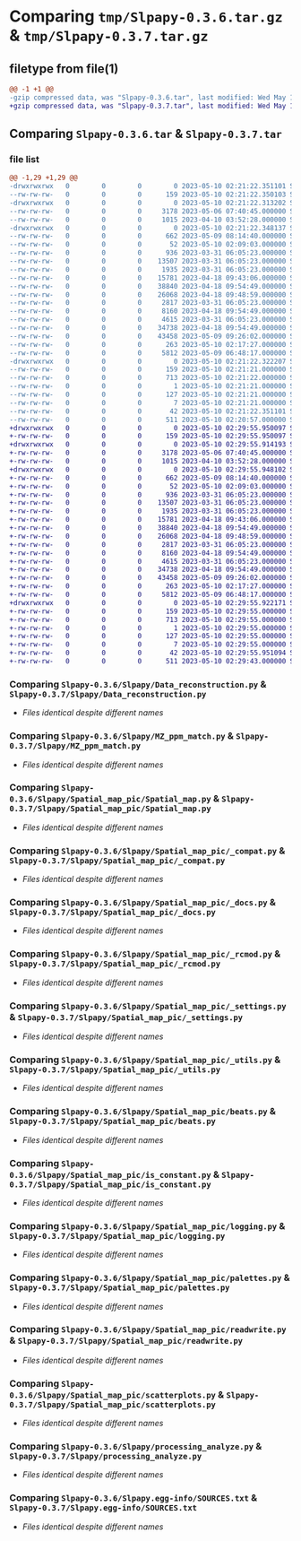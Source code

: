 # Comparing `tmp/Slpapy-0.3.6.tar.gz` & `tmp/Slpapy-0.3.7.tar.gz`

## filetype from file(1)

```diff
@@ -1 +1 @@
-gzip compressed data, was "Slpapy-0.3.6.tar", last modified: Wed May 10 02:21:22 2023, max compression
+gzip compressed data, was "Slpapy-0.3.7.tar", last modified: Wed May 10 02:29:55 2023, max compression
```

## Comparing `Slpapy-0.3.6.tar` & `Slpapy-0.3.7.tar`

### file list

```diff
@@ -1,29 +1,29 @@
-drwxrwxrwx   0        0        0        0 2023-05-10 02:21:22.351101 Slpapy-0.3.6/
--rw-rw-rw-   0        0        0      159 2023-05-10 02:21:22.350103 Slpapy-0.3.6/PKG-INFO
-drwxrwxrwx   0        0        0        0 2023-05-10 02:21:22.313202 Slpapy-0.3.6/Slpapy/
--rw-rw-rw-   0        0        0     3178 2023-05-06 07:40:45.000000 Slpapy-0.3.6/Slpapy/Data_reconstruction.py
--rw-rw-rw-   0        0        0     1015 2023-04-10 03:52:28.000000 Slpapy-0.3.6/Slpapy/MZ_ppm_match.py
-drwxrwxrwx   0        0        0        0 2023-05-10 02:21:22.348137 Slpapy-0.3.6/Slpapy/Spatial_map_pic/
--rw-rw-rw-   0        0        0      662 2023-05-09 08:14:40.000000 Slpapy-0.3.6/Slpapy/Spatial_map_pic/Spatial_map.py
--rw-rw-rw-   0        0        0       52 2023-05-10 02:09:03.000000 Slpapy-0.3.6/Slpapy/Spatial_map_pic/__init__.py
--rw-rw-rw-   0        0        0      936 2023-03-31 06:05:23.000000 Slpapy-0.3.6/Slpapy/Spatial_map_pic/_compat.py
--rw-rw-rw-   0        0        0    13507 2023-03-31 06:05:23.000000 Slpapy-0.3.6/Slpapy/Spatial_map_pic/_docs.py
--rw-rw-rw-   0        0        0     1935 2023-03-31 06:05:23.000000 Slpapy-0.3.6/Slpapy/Spatial_map_pic/_rcmod.py
--rw-rw-rw-   0        0        0    15781 2023-04-18 09:43:06.000000 Slpapy-0.3.6/Slpapy/Spatial_map_pic/_settings.py
--rw-rw-rw-   0        0        0    38840 2023-04-18 09:54:49.000000 Slpapy-0.3.6/Slpapy/Spatial_map_pic/_utils.py
--rw-rw-rw-   0        0        0    26068 2023-04-18 09:48:59.000000 Slpapy-0.3.6/Slpapy/Spatial_map_pic/beats.py
--rw-rw-rw-   0        0        0     2817 2023-03-31 06:05:23.000000 Slpapy-0.3.6/Slpapy/Spatial_map_pic/is_constant.py
--rw-rw-rw-   0        0        0     8160 2023-04-18 09:54:49.000000 Slpapy-0.3.6/Slpapy/Spatial_map_pic/logging.py
--rw-rw-rw-   0        0        0     4615 2023-03-31 06:05:23.000000 Slpapy-0.3.6/Slpapy/Spatial_map_pic/palettes.py
--rw-rw-rw-   0        0        0    34738 2023-04-18 09:54:49.000000 Slpapy-0.3.6/Slpapy/Spatial_map_pic/readwrite.py
--rw-rw-rw-   0        0        0    43458 2023-05-09 09:26:02.000000 Slpapy-0.3.6/Slpapy/Spatial_map_pic/scatterplots.py
--rw-rw-rw-   0        0        0      263 2023-05-10 02:17:27.000000 Slpapy-0.3.6/Slpapy/__init__.py
--rw-rw-rw-   0        0        0     5812 2023-05-09 06:48:17.000000 Slpapy-0.3.6/Slpapy/processing_analyze.py
-drwxrwxrwx   0        0        0        0 2023-05-10 02:21:22.322207 Slpapy-0.3.6/Slpapy.egg-info/
--rw-rw-rw-   0        0        0      159 2023-05-10 02:21:21.000000 Slpapy-0.3.6/Slpapy.egg-info/PKG-INFO
--rw-rw-rw-   0        0        0      713 2023-05-10 02:21:22.000000 Slpapy-0.3.6/Slpapy.egg-info/SOURCES.txt
--rw-rw-rw-   0        0        0        1 2023-05-10 02:21:21.000000 Slpapy-0.3.6/Slpapy.egg-info/dependency_links.txt
--rw-rw-rw-   0        0        0      127 2023-05-10 02:21:21.000000 Slpapy-0.3.6/Slpapy.egg-info/requires.txt
--rw-rw-rw-   0        0        0        7 2023-05-10 02:21:21.000000 Slpapy-0.3.6/Slpapy.egg-info/top_level.txt
--rw-rw-rw-   0        0        0       42 2023-05-10 02:21:22.351101 Slpapy-0.3.6/setup.cfg
--rw-rw-rw-   0        0        0      511 2023-05-10 02:20:57.000000 Slpapy-0.3.6/setup.py
+drwxrwxrwx   0        0        0        0 2023-05-10 02:29:55.950097 Slpapy-0.3.7/
+-rw-rw-rw-   0        0        0      159 2023-05-10 02:29:55.950097 Slpapy-0.3.7/PKG-INFO
+drwxrwxrwx   0        0        0        0 2023-05-10 02:29:55.914193 Slpapy-0.3.7/Slpapy/
+-rw-rw-rw-   0        0        0     3178 2023-05-06 07:40:45.000000 Slpapy-0.3.7/Slpapy/Data_reconstruction.py
+-rw-rw-rw-   0        0        0     1015 2023-04-10 03:52:28.000000 Slpapy-0.3.7/Slpapy/MZ_ppm_match.py
+drwxrwxrwx   0        0        0        0 2023-05-10 02:29:55.948102 Slpapy-0.3.7/Slpapy/Spatial_map_pic/
+-rw-rw-rw-   0        0        0      662 2023-05-09 08:14:40.000000 Slpapy-0.3.7/Slpapy/Spatial_map_pic/Spatial_map.py
+-rw-rw-rw-   0        0        0       52 2023-05-10 02:09:03.000000 Slpapy-0.3.7/Slpapy/Spatial_map_pic/__init__.py
+-rw-rw-rw-   0        0        0      936 2023-03-31 06:05:23.000000 Slpapy-0.3.7/Slpapy/Spatial_map_pic/_compat.py
+-rw-rw-rw-   0        0        0    13507 2023-03-31 06:05:23.000000 Slpapy-0.3.7/Slpapy/Spatial_map_pic/_docs.py
+-rw-rw-rw-   0        0        0     1935 2023-03-31 06:05:23.000000 Slpapy-0.3.7/Slpapy/Spatial_map_pic/_rcmod.py
+-rw-rw-rw-   0        0        0    15781 2023-04-18 09:43:06.000000 Slpapy-0.3.7/Slpapy/Spatial_map_pic/_settings.py
+-rw-rw-rw-   0        0        0    38840 2023-04-18 09:54:49.000000 Slpapy-0.3.7/Slpapy/Spatial_map_pic/_utils.py
+-rw-rw-rw-   0        0        0    26068 2023-04-18 09:48:59.000000 Slpapy-0.3.7/Slpapy/Spatial_map_pic/beats.py
+-rw-rw-rw-   0        0        0     2817 2023-03-31 06:05:23.000000 Slpapy-0.3.7/Slpapy/Spatial_map_pic/is_constant.py
+-rw-rw-rw-   0        0        0     8160 2023-04-18 09:54:49.000000 Slpapy-0.3.7/Slpapy/Spatial_map_pic/logging.py
+-rw-rw-rw-   0        0        0     4615 2023-03-31 06:05:23.000000 Slpapy-0.3.7/Slpapy/Spatial_map_pic/palettes.py
+-rw-rw-rw-   0        0        0    34738 2023-04-18 09:54:49.000000 Slpapy-0.3.7/Slpapy/Spatial_map_pic/readwrite.py
+-rw-rw-rw-   0        0        0    43458 2023-05-09 09:26:02.000000 Slpapy-0.3.7/Slpapy/Spatial_map_pic/scatterplots.py
+-rw-rw-rw-   0        0        0      263 2023-05-10 02:17:27.000000 Slpapy-0.3.7/Slpapy/__init__.py
+-rw-rw-rw-   0        0        0     5812 2023-05-09 06:48:17.000000 Slpapy-0.3.7/Slpapy/processing_analyze.py
+drwxrwxrwx   0        0        0        0 2023-05-10 02:29:55.922171 Slpapy-0.3.7/Slpapy.egg-info/
+-rw-rw-rw-   0        0        0      159 2023-05-10 02:29:55.000000 Slpapy-0.3.7/Slpapy.egg-info/PKG-INFO
+-rw-rw-rw-   0        0        0      713 2023-05-10 02:29:55.000000 Slpapy-0.3.7/Slpapy.egg-info/SOURCES.txt
+-rw-rw-rw-   0        0        0        1 2023-05-10 02:29:55.000000 Slpapy-0.3.7/Slpapy.egg-info/dependency_links.txt
+-rw-rw-rw-   0        0        0      127 2023-05-10 02:29:55.000000 Slpapy-0.3.7/Slpapy.egg-info/requires.txt
+-rw-rw-rw-   0        0        0        7 2023-05-10 02:29:55.000000 Slpapy-0.3.7/Slpapy.egg-info/top_level.txt
+-rw-rw-rw-   0        0        0       42 2023-05-10 02:29:55.951094 Slpapy-0.3.7/setup.cfg
+-rw-rw-rw-   0        0        0      511 2023-05-10 02:29:43.000000 Slpapy-0.3.7/setup.py
```

### Comparing `Slpapy-0.3.6/Slpapy/Data_reconstruction.py` & `Slpapy-0.3.7/Slpapy/Data_reconstruction.py`

 * *Files identical despite different names*

### Comparing `Slpapy-0.3.6/Slpapy/MZ_ppm_match.py` & `Slpapy-0.3.7/Slpapy/MZ_ppm_match.py`

 * *Files identical despite different names*

### Comparing `Slpapy-0.3.6/Slpapy/Spatial_map_pic/Spatial_map.py` & `Slpapy-0.3.7/Slpapy/Spatial_map_pic/Spatial_map.py`

 * *Files identical despite different names*

### Comparing `Slpapy-0.3.6/Slpapy/Spatial_map_pic/_compat.py` & `Slpapy-0.3.7/Slpapy/Spatial_map_pic/_compat.py`

 * *Files identical despite different names*

### Comparing `Slpapy-0.3.6/Slpapy/Spatial_map_pic/_docs.py` & `Slpapy-0.3.7/Slpapy/Spatial_map_pic/_docs.py`

 * *Files identical despite different names*

### Comparing `Slpapy-0.3.6/Slpapy/Spatial_map_pic/_rcmod.py` & `Slpapy-0.3.7/Slpapy/Spatial_map_pic/_rcmod.py`

 * *Files identical despite different names*

### Comparing `Slpapy-0.3.6/Slpapy/Spatial_map_pic/_settings.py` & `Slpapy-0.3.7/Slpapy/Spatial_map_pic/_settings.py`

 * *Files identical despite different names*

### Comparing `Slpapy-0.3.6/Slpapy/Spatial_map_pic/_utils.py` & `Slpapy-0.3.7/Slpapy/Spatial_map_pic/_utils.py`

 * *Files identical despite different names*

### Comparing `Slpapy-0.3.6/Slpapy/Spatial_map_pic/beats.py` & `Slpapy-0.3.7/Slpapy/Spatial_map_pic/beats.py`

 * *Files identical despite different names*

### Comparing `Slpapy-0.3.6/Slpapy/Spatial_map_pic/is_constant.py` & `Slpapy-0.3.7/Slpapy/Spatial_map_pic/is_constant.py`

 * *Files identical despite different names*

### Comparing `Slpapy-0.3.6/Slpapy/Spatial_map_pic/logging.py` & `Slpapy-0.3.7/Slpapy/Spatial_map_pic/logging.py`

 * *Files identical despite different names*

### Comparing `Slpapy-0.3.6/Slpapy/Spatial_map_pic/palettes.py` & `Slpapy-0.3.7/Slpapy/Spatial_map_pic/palettes.py`

 * *Files identical despite different names*

### Comparing `Slpapy-0.3.6/Slpapy/Spatial_map_pic/readwrite.py` & `Slpapy-0.3.7/Slpapy/Spatial_map_pic/readwrite.py`

 * *Files identical despite different names*

### Comparing `Slpapy-0.3.6/Slpapy/Spatial_map_pic/scatterplots.py` & `Slpapy-0.3.7/Slpapy/Spatial_map_pic/scatterplots.py`

 * *Files identical despite different names*

### Comparing `Slpapy-0.3.6/Slpapy/processing_analyze.py` & `Slpapy-0.3.7/Slpapy/processing_analyze.py`

 * *Files identical despite different names*

### Comparing `Slpapy-0.3.6/Slpapy.egg-info/SOURCES.txt` & `Slpapy-0.3.7/Slpapy.egg-info/SOURCES.txt`

 * *Files identical despite different names*

